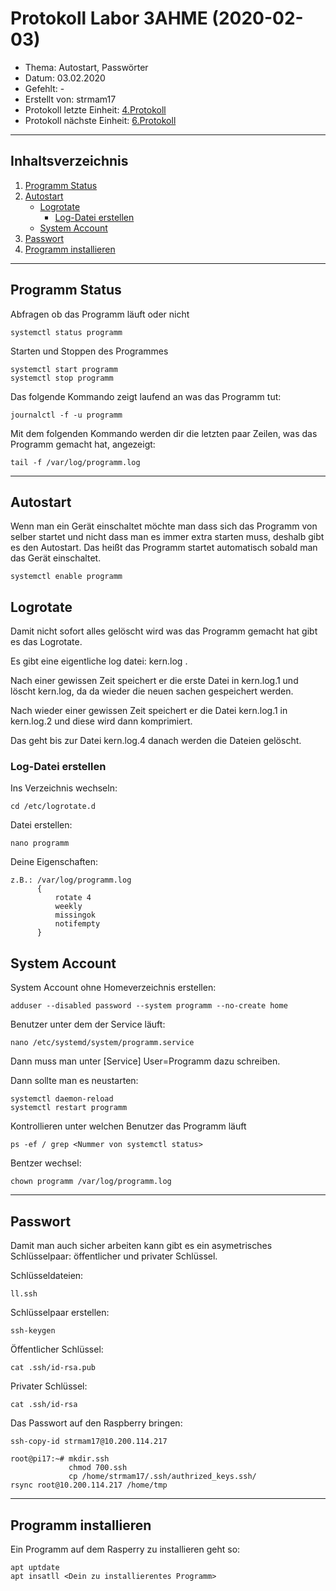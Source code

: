 # Protokoll Labor 3AHME (2020-02-03)
* Thema: Autostart, Passwörter
* Datum: 03.02.2020
* Gefehlt: -
* Erstellt von: strmam17
* Protokoll letzte Einheit: [4.Protokoll](https://github.com/HTLMechatronics/m17-3ahme-la1-sx/blob/strmam17/strmam17/protokolle/protokoll-4_strmam17_2020-01-27.md)
* Protokoll nächste Einheit: [6.Protokoll](https://github.com/HTLMechatronics/m17-3ahme-la1-sx/blob/strmam17/strmam17/protokolle/protokoll-6_strmam17_2020-02-10.md)
--------------------------------------------------------------------------------
## Inhaltsverzeichnis
1. [Programm Status](#programm-status)
2. [Autostart](#autostart)
    * [Logrotate](#logrotate)
        * [Log-Datei erstellen](#log-datei-erstellen)
    * [System Account](#system-account) 
3. [Passwort](#passwort)
4. [Programm installieren](#programm-installieren)
--------------------------------------------------------------------------------
## Programm Status
Abfragen ob das Programm läuft oder nicht 

    systemctl status programm

Starten und Stoppen des Programmes

    systemctl start programm
    systemctl stop programm
    
Das folgende Kommando zeigt laufend an was das Programm tut:

    journalctl -f -u programm 
    
Mit dem folgenden Kommando werden dir die letzten paar Zeilen, was das Programm gemacht hat, angezeigt: 
    
    tail -f /var/log/programm.log

--------------------------------------------------------------------------------
## Autostart
Wenn man ein Gerät einschaltet möchte man dass sich das Programm von selber startet und nicht dass man es immer extra starten muss, deshalb gibt es den Autostart. Das heißt das Programm startet automatisch sobald man das Gerät einschaltet.

    systemctl enable programm

## Logrotate
Damit nicht sofort alles gelöscht wird was das Programm gemacht hat gibt es das Logrotate.

Es gibt eine eigentliche log datei: kern.log .

Nach einer gewissen Zeit speichert er die erste Datei in kern.log.1 und löscht kern.log, da da wieder die neuen sachen gespeichert werden.

Nach wieder einer gewissen Zeit speichert er die Datei kern.log.1 in kern.log.2 und diese wird dann komprimiert.

Das geht bis zur Datei kern.log.4 danach werden die Dateien gelöscht.

### Log-Datei erstellen 

Ins Verzeichnis wechseln:

    cd /etc/logrotate.d
    
Datei erstellen:

    nano programm
    
Deine Eigenschaften: 

    z.B.: /var/log/programm.log
          {
              rotate 4
              weekly
              missingok
              notifempty
          }
          

## System Account

System Account ohne Homeverzeichnis erstellen:

    adduser --disabled password --system programm --no-create home

Benutzer unter dem der Service läuft:

    nano /etc/systemd/system/programm.service
    
Dann muss man unter [Service] User=Programm dazu schreiben.

Dann sollte man es neustarten:

    systemctl daemon-reload
    systemctl restart programm
    
Kontrollieren unter welchen Benutzer das Programm läuft

    ps -ef / grep <Nummer von systemctl status>
    
Bentzer wechsel:
  
    chown programm /var/log/programm.log

-------------------------------------------------------------------------------
## Passwort
Damit man auch sicher arbeiten kann gibt es ein asymetrisches Schlüsselpaar: öffentlicher und privater Schlüssel.

Schlüsseldateien: 

    ll.ssh
    
Schlüsselpaar erstellen:

    ssh-keygen
    
Öffentlicher Schlüssel:

    cat .ssh/id-rsa.pub

Privater Schlüssel: 

    cat .ssh/id-rsa
    
Das Passwort auf den Raspberry bringen:

    ssh-copy-id strmam17@10.200.114.217
    
    root@pi17:~# mkdir.ssh
                 chmod 700.ssh
                 cp /home/strmam17/.ssh/authrized_keys.ssh/
    rsync root@10.200.114.217 /home/tmp

-------------------------------------------------------------------------------
## Programm installieren

Ein Programm auf dem Rasperry zu installieren geht so: 

    apt uptdate
    apt insatll <Dein zu installierentes Programm>
